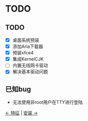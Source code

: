 # TODO
## TODO
- [x] 桌面系统预装    
- [x] 添加Aria下载器    
- [x] 预装xfce4    
- [x] 集成KernelCJK    
- [ ] 内置无线网卡驱动    
- [x] 解决基本驱动问题    
    
## 已知bug
- 无法使用非root用户在TTY进行登陆    
    
[← 特征](about.md) | [安装 →](install.md)
